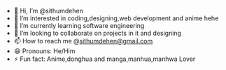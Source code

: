 - 👋 Hi, I’m @sithumdehen
- 👀 I’m interested in coding,designing,web development and anime hehe
- 🌱 I’m currently learning software engineering
- 💞️ I’m looking to collaborate on projects in it and designing
- 📫 How to reach me @sithumdehen@gmail.com
- 😄 Pronouns: He/Him
- ⚡ Fun fact: Anime,donghua and manga,manhua,manhwa Lover

 
